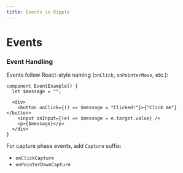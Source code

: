 ```yaml
---
title: Events in Ripple
---
```


# Events


### Event Handling

Events follow React-style naming (`onClick`, `onPointerMove`, etc.):

```ripple
component EventExample() {
  let $message = "";

  <div>
    <button onClick={() => $message = "Clicked!"}>{"Click me"}</button>
    <input onInput={(e) => $message = e.target.value} />
    <p>{$message}</p>
  </div>
}
```

For capture phase events, add `Capture` suffix:
- `onClickCapture`
- `onPointerDownCapture`
